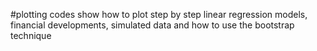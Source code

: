#plotting
codes show how to plot step by step linear regression models, financial developments, simulated data and how to use the bootstrap technique
